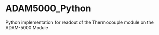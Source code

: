 # ADAM5000_Python
Python implementation for readout of the Thermocouple module on the ADAM-5000 Module
